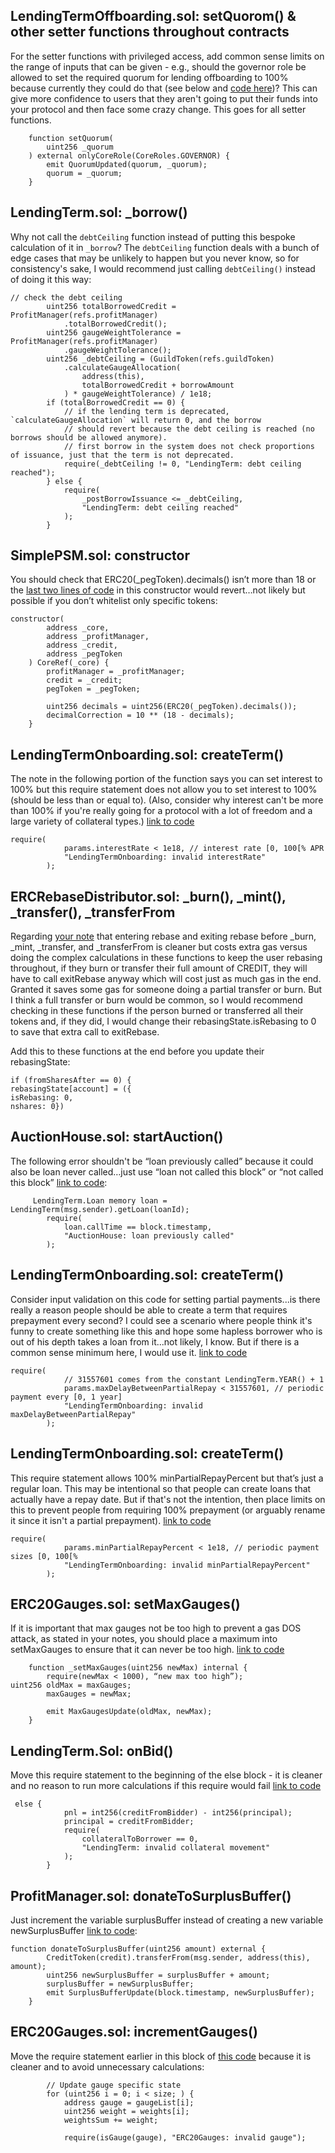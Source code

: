 ## LendingTermOffboarding.sol: setQuorom() & other setter functions throughout contracts
For the setter functions with privileged access, add common sense limits on the range of inputs that can be given - e.g., should the governor role be allowed to set the required quorum for lending offboarding to 100% because currently they could do that (see below and [code here](https://github.com/code-423n4/2023-12-ethereumcreditguild/blob/2376d9af792584e3d15ec9c32578daa33bb56b43/src/governance/LendingTermOffboarding.sol#L78C5-L78C5))? This can give more confidence to users that they aren't going to put their funds into your protocol and then face some crazy change. This goes for all setter functions.

```
    function setQuorum(
        uint256 _quorum
    ) external onlyCoreRole(CoreRoles.GOVERNOR) {
        emit QuorumUpdated(quorum, _quorum);
        quorum = _quorum;
    }
```

## LendingTerm.sol: _borrow()
Why not call the `debtCeiling` function instead of putting this bespoke calculation of it in `_borrow`? The `debtCeiling` function deals with a bunch of edge cases that may be unlikely to happen but you never know, so for consistency's sake, I would recommend just calling `debtCeiling()` instead of doing it this way:  
```
// check the debt ceiling
        uint256 totalBorrowedCredit = ProfitManager(refs.profitManager)
            .totalBorrowedCredit();
        uint256 gaugeWeightTolerance = ProfitManager(refs.profitManager)
            .gaugeWeightTolerance();
        uint256 _debtCeiling = (GuildToken(refs.guildToken)
            .calculateGaugeAllocation(
                address(this),
                totalBorrowedCredit + borrowAmount
            ) * gaugeWeightTolerance) / 1e18;
        if (totalBorrowedCredit == 0) {
            // if the lending term is deprecated, `calculateGaugeAllocation` will return 0, and the borrow
            // should revert because the debt ceiling is reached (no borrows should be allowed anymore).
            // first borrow in the system does not check proportions of issuance, just that the term is not deprecated.
            require(_debtCeiling != 0, "LendingTerm: debt ceiling reached");
        } else {
            require(
                _postBorrowIssuance <= _debtCeiling,
                "LendingTerm: debt ceiling reached"
            );
        }
```

## SimplePSM.sol: constructor
You should check that ERC20(_pegToken).decimals() isn’t more than 18 or the [last two lines of code](https://github.com/code-423n4/2023-12-ethereumcreditguild/blob/2376d9af792584e3d15ec9c32578daa33bb56b43/src/loan/SimplePSM.sol#L75) in this constructor would revert…not likely but possible if you don’t whitelist only specific tokens:
```
constructor(
        address _core,
        address _profitManager,
        address _credit,
        address _pegToken
    ) CoreRef(_core) {
        profitManager = _profitManager;
        credit = _credit;
        pegToken = _pegToken;

        uint256 decimals = uint256(ERC20(_pegToken).decimals());
        decimalCorrection = 10 ** (18 - decimals);
    }
```


## LendingTermOnboarding.sol: createTerm()
The note in the following portion of the function says you can set interest to 100% but this require statement does not allow you to set interest to 100% (should be less than or equal to). (Also, consider why interest can't be more than 100% if you're really going for a protocol with a lot of freedom and a large variety of collateral types.) [link to code](https://github.com/code-423n4/2023-12-ethereumcreditguild/blob/2376d9af792584e3d15ec9c32578daa33bb56b43/src/governance/LendingTermOnboarding.sol#L127)
```
require(
            params.interestRate < 1e18, // interest rate [0, 100[% APR
            "LendingTermOnboarding: invalid interestRate"
        );
```


## ERCRebaseDistributor.sol: _burn(), _mint(), _transfer(), _transferFrom
Regarding [your note](https://github.com/code-423n4/2023-12-ethereumcreditguild/blob/2376d9af792584e3d15ec9c32578daa33bb56b43/src/tokens/ERC20RebaseDistributor.sol#L457) that entering rebase and exiting rebase before _burn, _mint, _transfer, and _transferFrom is cleaner but costs extra gas versus doing the complex calculations in these functions to keep the user rebasing throughout, if they burn or transfer their full amount of CREDIT, they will have to call exitRebase anyway which will cost just as much gas in the end. Granted it saves some gas for someone doing a partial transfer or burn. But I think a full transfer or burn would be common, so I would recommend checking in these functions if the person burned or transferred all their tokens and, if they did, I would change their rebasingState.isRebasing to 0 to save that extra call to exitRebase.

Add this to these functions at the end before you update their rebasingState:
```
if (fromSharesAfter == 0) {
rebasingState[account] = ({
isRebasing: 0,
nshares: 0})
```

## AuctionHouse.sol: startAuction()
The following error shouldn't be “loan previously called” because it could also be loan never called…just use “loan not called this block” or “not called this block” [link to code](https://github.com/code-423n4/2023-12-ethereumcreditguild/blob/2376d9af792584e3d15ec9c32578daa33bb56b43/src/loan/AuctionHouse.sol#L86):
```
     LendingTerm.Loan memory loan = LendingTerm(msg.sender).getLoan(loanId);
        require(
            loan.callTime == block.timestamp,
            "AuctionHouse: loan previously called"
        );
```


## LendingTermOnboarding.sol: createTerm()
Consider input validation on this code for setting partial payments...is there really a reason people should be able to create a term that requires prepayment every second? I could see a scenario where people think it's funny to create something like this and hope some hapless borrower who is out of his depth takes a loan from it...not likely, I know. But if there is a common sense minimum here, I would use it. [link to code](https://github.com/code-423n4/2023-12-ethereumcreditguild/blob/2376d9af792584e3d15ec9c32578daa33bb56b43/src/governance/LendingTermOnboarding.sol#L132)
```
require(
            // 31557601 comes from the constant LendingTerm.YEAR() + 1
            params.maxDelayBetweenPartialRepay < 31557601, // periodic payment every [0, 1 year]
            "LendingTermOnboarding: invalid maxDelayBetweenPartialRepay"
        );
```

## LendingTermOnboarding.sol: createTerm()
This require statement allows 100% minPartialRepayPercent but that’s just a regular loan. This may be intentional so that people can create loans that actually have a repay date. But if that's not the intention, then place limits on this to prevent people from requiring 100% prepayment (or arguably rename it since it isn't a partial prepayment). [link to code](https://github.com/code-423n4/2023-12-ethereumcreditguild/blob/2376d9af792584e3d15ec9c32578daa33bb56b43/src/governance/LendingTermOnboarding.sol#L138)
```
require(
            params.minPartialRepayPercent < 1e18, // periodic payment sizes [0, 100[%
            "LendingTermOnboarding: invalid minPartialRepayPercent"
        );
```

## ERC20Gauges.sol: setMaxGauges()
If it is important that max gauges not be too high to prevent a gas DOS attack, as stated in your notes, you should place a maximum into setMaxGauges to ensure that it can never be too high. [link to code](https://github.com/code-423n4/2023-12-ethereumcreditguild/blob/2376d9af792584e3d15ec9c32578daa33bb56b43/src/tokens/ERC20Gauges.sol#L444)
```
    function _setMaxGauges(uint256 newMax) internal {
        require(newMax < 1000), “new max too high”);
uint256 oldMax = maxGauges;
        maxGauges = newMax;

        emit MaxGaugesUpdate(oldMax, newMax);
    }
```

## LendingTerm.Sol: onBid()
Move this require statement to the beginning of the else block - it is cleaner and no reason to run more calculations if this require would fail [link to code](https://github.com/code-423n4/2023-12-ethereumcreditguild/blob/2376d9af792584e3d15ec9c32578daa33bb56b43/src/loan/LendingTerm.sol#L764)
```
 else {
            pnl = int256(creditFromBidder) - int256(principal);
            principal = creditFromBidder;
            require(
                collateralToBorrower == 0,
                "LendingTerm: invalid collateral movement"
            );
        }
```
## ProfitManager.sol: donateToSurplusBuffer()
Just increment the variable surplusBuffer instead of creating a new variable newSurplusBuffer [link to code](https://github.com/code-423n4/2023-12-ethereumcreditguild/blob/main/src/governance/ProfitManager.sol):
```
function donateToSurplusBuffer(uint256 amount) external {
        CreditToken(credit).transferFrom(msg.sender, address(this), amount);
        uint256 newSurplusBuffer = surplusBuffer + amount;
        surplusBuffer = newSurplusBuffer;
        emit SurplusBufferUpdate(block.timestamp, newSurplusBuffer);
    }
```

## ERC20Gauges.sol: incrementGauges()
Move the require statement earlier in this block of [this code](https://github.com/code-423n4/2023-12-ethereumcreditguild/blob/2376d9af792584e3d15ec9c32578daa33bb56b43/src/tokens/ERC20Gauges.sol#L285) because it is cleaner and to avoid unnecessary calculations:

```
        // Update gauge specific state
        for (uint256 i = 0; i < size; ) {
            address gauge = gaugeList[i];
            uint256 weight = weights[i];
            weightsSum += weight;

            require(isGauge(gauge), "ERC20Gauges: invalid gauge");
```